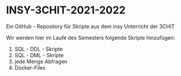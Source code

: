 # INSY-3CHIT-2021-2022
Ein GitHub - Repository für Skripte aus dem insy Unterricht der 3CHIT

Wir werden hier im Laufe des Semesters folgende Skripte hinzufügen:
1) SQL - DDL - Skripte
2) SQL - DML - Skripte
3) jede Menge Abfragen
4) Docker-Files
